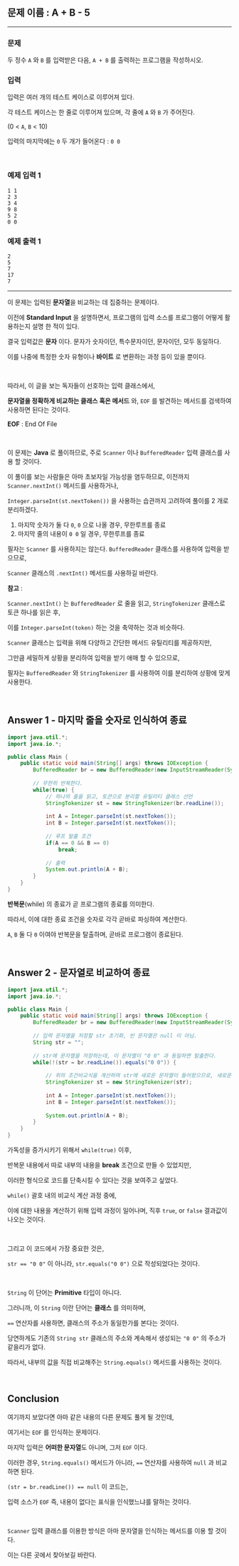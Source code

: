 ## 문제 이름 : A + B - 5

---

### 문제

두 정수 `A` 와 `B` 를 입력받은 다음, `A + B` 를 출력하는 프로그램을 작성하시오.

### 입력

입력은 여러 개의 테스트 케이스로 이루어져 있다.

각 테스트 케이스는 한 줄로 이루어져 있으며, 각 줄에 `A` 와 `B` 가 주어진다.

(0 < `A`, `B` < 10)

입력의 마지막에는 `0` 두 개가 들어온다 : `0 0`

<br/>

### 예제 입력 1

```text
1 1
2 3
3 4
9 8
5 2
0 0
```

### 예제 출력 1

```text
2
5
7
17
7
```

---

이 문제는 입력된 **문자열**을 비교하는 데 집중하는 문제이다.

이전에 **Standard Input** 을 설명하면서, 프로그램의 입력 소스를 프로그램이 어떻게 활용하는지 설명 한 적이 있다.

결국 입력값은 **문자** 이다. 문자가 숫자이던, 특수문자이던, 문자이던, 모두 동일하다.

이를 나중에 특정한 숫자 유형이나 **바이트** 로 변환하는 과정 등이 있을 뿐이다.

<br/>

따라서, 이 글을 보는 독자들이 선호하는 입력 클래스에서,

**문자열을 정확하게 비교하는 클래스 혹은 메서드** 와, `EOF` 를 발견하는 메서드를 검색하여 사용하면 된다는 것이다.

**EOF** : End Of File

<br/>

이 문제는 **Java** 로 풀이하므로, 주로 `Scanner` 이나 `BufferedReader` 입력 클래스를 사용 할 것이다.

이 풀이를 보는 사람들은 아마 초보자일 가능성을 염두하므로, 이전까지 `Scanner.nextInt()` 메서드를 사용하거나,

`Integer.parseInt(st.nextToken())` 을 사용하는 습관까지 고려하여 풀이를 2 개로 분리하겠다.

1. 마지막 숫자가 둘 다 `0`, `0` 으로 나올 경우, 무한루프를 종료
2. 마지막 줄의 내용이 `0 0` 일 경우, 무한루프를 종료

필자는 `Scanner` 를 사용하지는 않는다. `BufferedReader` 클래스를 사용하여 입력을 받으므로,

`Scanner` 클래스의 `.nextInt()` 메서드를 사용하길 바란다.

**참고** : 

`Scanner.nextInt()` 는 `BufferedReader` 로 줄을 읽고, `StringTokenizer` 클래스로 토큰 하나를 읽은 후,

이를 `Integer.parseInt(token)` 하는 것을 축약하는 것과 비슷하다.

`Scanner` 클래스는 입력을 위해 다양하고 간단한 메서드 유틸리티를 제공하지만, 

그만큼 세밀하게 상황을 분리하여 입력을 받기 애매 할 수 있으므로,

필자는 `BufferedReader` 와 `StringTokenizer` 를 사용하여 이를 분리하여 상황에 맞게 사용한다.

<br/>

## Answer 1 - 마지막 줄을 숫자로 인식하여 종료

```java
import java.util.*;
import java.io.*;

public class Main {
    public static void main(String[] args) throws IOException {
        BufferedReader br = new BufferedReader(new InputStreamReader(System.in));
        
        // 무한히 반복한다.
        while(true) {
            // 하나의 줄을 읽고, 토큰으로 분리할 유틸리티 클래스 선언 
            StringTokenizer st = new StringTokenizer(br.readLine());
            
            int A = Integer.parseInt(st.nextToken());
            int B = Integer.parseInt(st.nextToken());
            
            // 루프 탈출 조건
            if(A == 0 && B == 0)
                break;
            
            // 출력 
            System.out.println(A + B);
        }
    }
}
```

**반복문**(while) 의 종료가 곧 프로그램의 종료를 의미한다.

따라서, 이에 대한 종료 조건을 숫자로 각각 곧바로 파싱하여 계산한다.

`A`, `B` 둘 다 `0` 이여야 반복문을 탈출하며, 곧바로 프로그램이 종료된다.

<br/>

## Answer 2 - 문자열로 비교하여 종료

```java
import java.util.*;
import java.io.*;

public class Main {
    public static void main(String[] args) throws IOException {
        BufferedReader br = new BufferedReader(new InputStreamReader(System.in));
        
        // 입력 문자열을 저장할 str 초기화, 빈 문자열은 null 이 아님.
        String str = "";
        
        // str에 문자열을 저장하는데, 이 문자열이 "0 0" 과 동일하면 탈출한다.
        while(!(str = br.readLine()).equals("0 0")) {
            
            // 위의 조건비교식을 계산하며 str에 새로운 문자열이 들어왔으므로, 새로운 내용의 토큰으로 파싱이 가능하다.
            StringTokenizer st = new StringTokenizer(str);
            
            int A = Integer.parseInt(st.nextToken());
            int B = Integer.parseInt(st.nextToken());
            
            System.out.println(A + B);
        }
    }
}
```

가독성을 증가시키기 위해서 `while(true)` 이후,

반복문 내용에서 따로 내부의 내용을 **break** 조건으로 만들 수 있었지만,

이러한 형식으로 코드를 단축시킬 수 있다는 것을 보여주고 싶었다.

`while()` 괄호 내의 비교식 계산 과정 중에,

이에 대한 내용을 계산하기 위해 입력 과정이 일어나며, 직후 `true`, or `false` 결과값이 나오는 것이다.

<br/>

그리고 이 코드에서 가장 중요한 것은,

`str == "0 0"` 이 아니라, `str.equals("0 0")` 으로 작성되었다는 것이다.

<br/>

`String` 이 단어는 **Primitive** 타입이 아니다.

그러니까, 이 `String` 이란 단어는 **클래스** 를 의미하며,

`==` 연산자를 사용하면, 클래스의 주소가 동일한가를 본다는 것이다.

당연하게도 기존의 `String str` 클래스의 주소와 계속해서 생성되는 `"0 0"` 의 주소가 같을리가 없다.

따라서, 내부의 값을 직접 비교해주는 `String.equals()` 메서드를 사용하는 것이다.

<br/>

## Conclusion

여기까지 보았다면 아마 같은 내용의 다른 문제도 풀게 될 것인데,

여기서는 `EOF` 를 인식하는 문제이다.

마지막 입력은 **어떠한 문자열**도 아니며, 그저 `EOF` 이다.

이러한 경우, `String.equals()` 메서드가 아니라, `==` 연산자를 사용하여 `null` 과 비교하면 된다.

`(str = br.readLine()) == null` 이 코드는, 

입력 소스가 `EOF` 즉, 내용이 없다는 표식을 인식했느냐를 말하는 것이다.

<br/>

`Scanner` 입력 클래스를 이용한 방식은 아마 문자열을 인식하는 메서드를 이용 할 것이다.

이는 다른 곳에서 찾아보길 바란다.